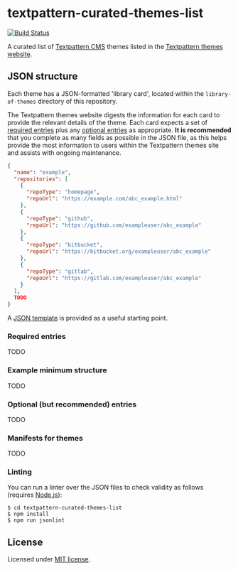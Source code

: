 # textpattern-curated-themes-list

[![Build Status](https://travis-ci.com/textpattern/textpattern-curated-themes-list.svg?branch=master)](https://travis-ci.com/textpattern/textpattern-curated-themes-list)

A curated list of [Textpattern CMS](https://textpattern.com) themes listed in the [Textpattern themes website](https://github.com/textpattern/textpattern-themes-website).

## JSON structure

Each theme has a JSON-formatted 'library card', located within the `library-of-themes` directory of this repository.

The Textpattern themes website digests the information for each card to provide the relevant details of the theme. Each card expects a set of [required entries](#required-entries) plus any [optional entries](#optional-entries) as appropriate. **It is recommended** that you complete as many fields as possible in the JSON file, as this helps provide the most information to users within the Textpattern themes site and assists with ongoing maintenance.

```JSON
{
  "name": "example",
  "repositories": [
    {
      "repoType": "homepage",
      "repoUrl": "https://example.com/abc_example.html"
    },
    {
      "repoType": "github",
      "repoUrl": "https://github.com/exampleuser/abc_example"
    },
    {
      "repoType": "bitbucket",
      "repoUrl": "https://bitbucket.org/exampleuser/abc_example"
    },
    {
      "repoType": "gitlab",
      "repoUrl": "https://gitlab.com/exampleuser/abc_example"
    }
  ],
  TODO
}
```

A [JSON template](https://raw.githubusercontent.com/textpattern/textpattern-curated-themes-list/master/template.json) is provided as a useful starting point.

### Required entries

TODO

### Example minimum structure

TODO

### Optional (but recommended) entries

TODO

### Manifests for themes

TODO

### Linting

You can run a linter over the JSON files to check validity as follows (requires [Node.js](https://nodejs.org/)):

```ShellSession
$ cd textpattern-curated-themes-list
$ npm install
$ npm run jsonlint
```

## License

Licensed under [MIT license](https://github.com/textpattern/textpattern-curated-themes-list/blob/master/LICENSE).
